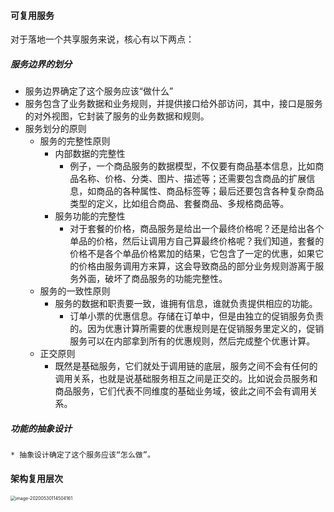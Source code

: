 #### 可复用服务

对于落地一个共享服务来说，核心有以下两点：

##### 服务边界的划分

 * 服务边界确定了这个服务应该“做什么”
 * 服务包含了业务数据和业务规则，并提供接口给外部访问，其中，接口是服务的对外视图，它封装了服务的业务数据和规则。
 * 服务划分的原则
    * 服务的完整性原则
       * 内部数据的完整性
         	* 例子，一个商品服务的数据模型，不仅要有商品基本信息，比如商品名称、价格、分类、图片、描述等；还需要包含商品的扩展信息，如商品的各种属性、商品标签等；最后还要包含各种复杂商品类型的定义，比如组合商品、套餐商品、多规格商品等。
       * 服务功能的完整性
         	* 对于套餐的价格，商品服务是给出一个最终价格呢？还是给出各个单品的价格，然后让调用方自己算最终价格呢？我们知道，套餐的价格不是各个单品价格累加的结果，它包含了一定的优惠，如果它的价格由服务调用方来算，这会导致商品的部分业务规则游离于服务外面，破坏了商品服务的功能完整性。
   * 服务的一致性原则
     * 服务的数据和职责要一致，谁拥有信息，谁就负责提供相应的功能。
       * 订单小票的优惠信息。存储在订单中，但是由独立的促销服务负责的。因为优惠计算所需要的优惠规则是在促销服务里定义的，促销服务可以在内部拿到所有的优惠规则，然后完成整个优惠计算。
   * 正交原则
     * 既然是基础服务，它们就处于调用链的底层，服务之间不会有任何的调用关系，也就是说基础服务相互之间是正交的。比如说会员服务和商品服务，它们代表不同维度的基础业务域，彼此之间不会有调用关系。

##### 功能的抽象设计

	* 抽象设计确定了这个服务应该“怎么做”。

#### 架构复用层次

<img src="C:\Users\ninggyang\AppData\Roaming\Typora\typora-user-images\image-20200530114504161.png" alt="image-20200530114504161" style="zoom: 50%;" />